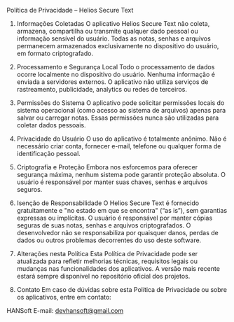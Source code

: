 Política de Privacidade – Helios Secure Text

1. Informações Coletadas
O aplicativo Helios Secure Text não coleta, armazena, compartilha ou transmite qualquer dado pessoal ou informação sensível do usuário.
Todas as notas, senhas e arquivos permanecem armazenados exclusivamente no dispositivo do usuário, em formato criptografado.

2. Processamento e Segurança Local
Todo o processamento de dados ocorre localmente no dispositivo do usuário.
Nenhuma informação é enviada a servidores externos.
O aplicativo não utiliza serviços de rastreamento, publicidade, analytics ou redes de terceiros.

3. Permissões do Sistema
O aplicativo pode solicitar permissões locais do sistema operacional (como acesso ao sistema de arquivos) apenas para salvar ou carregar notas.
Essas permissões nunca são utilizadas para coletar dados pessoais.

4. Privacidade do Usuário
O uso do aplicativo é totalmente anônimo.
Não é necessário criar conta, fornecer e-mail, telefone ou qualquer forma de identificação pessoal.

5. Criptografia e Proteção
Embora nos esforcemos para oferecer segurança máxima, nenhum sistema pode garantir proteção absoluta.
O usuário é responsável por manter suas chaves, senhas e arquivos seguros.

6. Isenção de Responsabilidade
O Helios Secure Text é fornecido gratuitamente e "no estado em que se encontra" (“as is”), sem garantias expressas ou implícitas.
O usuário é responsável por manter cópias seguras de suas notas, senhas e arquivos criptografados.
O desenvolvedor não se responsabiliza por quaisquer danos, perdas de dados ou outros problemas decorrentes do uso deste software.

7. Alterações nesta Política
Esta Política de Privacidade pode ser atualizada para refletir melhorias técnicas, requisitos legais ou mudanças nas funcionalidades dos aplicativos.
A versão mais recente estará sempre disponível no repositório oficial dos projetos.

8. Contato
Em caso de dúvidas sobre esta Política de Privacidade ou sobre os aplicativos, entre em contato:

HANSoft
E-mail: devhansoft@gmail.com
